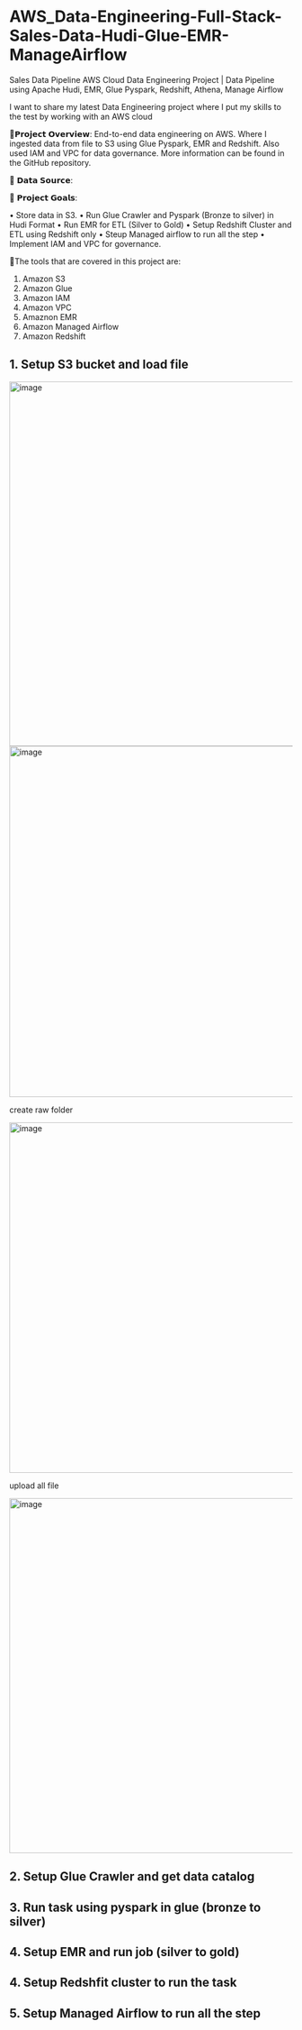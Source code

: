 # AWS_Data-Engineering-Full-Stack-Sales-Data-Hudi-Glue-EMR-ManageAirflow

Sales Data Pipeline 
AWS Cloud Data Engineering Project | Data Pipeline using Apache Hudi, EMR, Glue Pyspark, Redshift, Athena, Manage Airflow

I want to share my latest Data Engineering project where I put my skills to the test by working with an AWS cloud

🔬𝗣𝗿𝗼𝗷𝗲𝗰𝘁 𝗢𝘃𝗲𝗿𝘃𝗶𝗲𝘄: End-to-end data engineering on AWS. Where I ingested data from file to S3 using Glue Pyspark, EMR and Redshift. Also used IAM and VPC for data governance. More information can be found in the GitHub repository.

💾 𝗗𝗮𝘁𝗮 𝗦𝗼𝘂𝗿𝗰𝗲: 

🎯 𝗣𝗿𝗼𝗷𝗲𝗰𝘁 𝗚𝗼𝗮𝗹𝘀:

• Store data in S3.
• Run Glue Crawler and Pyspark (Bronze to silver) in Hudi Format
• Run EMR for ETL (Silver to Gold)
• Setup Redshift Cluster and ETL using Redshift only
• Steup Managed airflow to run all the step
• Implement IAM and VPC for governance.

 🔧The tools that are covered in this project are:

1. Amazon S3
2. Amazon Glue
3. Amazon IAM
4. Amazon VPC
5. Amaznon EMR
6. Amazon Managed Airflow
7. Amazon Redshift


## 1. Setup S3 bucket and load file

<img width="647" alt="image" src="https://github.com/user-attachments/assets/3bbba2f2-26fa-4699-8426-3adeb894ecf8" />
<img width="623" alt="image" src="https://github.com/user-attachments/assets/ac2c1d3d-3fa0-4047-b6ba-00092e838def" />

create raw folder

<img width="622" alt="image" src="https://github.com/user-attachments/assets/094f4247-db96-4533-9eb5-5316571d9c18" />

upload all file

<img width="630" alt="image" src="https://github.com/user-attachments/assets/40f5f34f-0ad3-496b-a7ad-803952a09ae5" />

## 2. Setup Glue Crawler and get data catalog



## 3. Run task using pyspark in glue (bronze to silver)

## 4. Setup EMR and run job (silver to gold)

## 4. Setup Redshfit cluster to run the task

## 5. Setup Managed Airflow to run all the step
